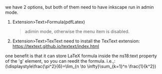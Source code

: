 we have 2 options, but both of them need to have inkscape run in admin mode.

1. Extension>Text>Formula(pdfLatex)
    > adimin mode, otherwise the menu item is disabled.

1. Extension>Text>TexText
need to install the TexText extension: https://textext.github.io/textext/index.html

one benefit is that it can store LaTeX formula inside the ns18:text property of the 'g' element, so you can reedit the formula.
i.e.,: \(\displaystyle\frac{\pi^2}{6}=\lim_{n \to \infty}\sum_{k=1}^n \frac{1}{k^2}\)

